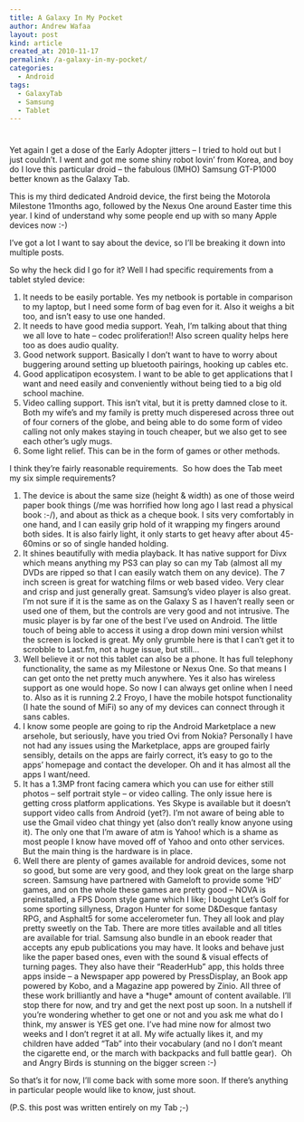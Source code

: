```yaml
---
title: A Galaxy In My Pocket
author: Andrew Wafaa
layout: post
kind: article
created_at: 2010-11-17
permalink: /a-galaxy-in-my-pocket/
categories:
  - Android
tags:
  - GalaxyTab
  - Samsung
  - Tablet
---
```

# 

Yet again I get a dose of the Early Adopter jitters – I tried to hold out but I just couldn’t. I went and got me some shiny robot lovin’ from Korea, and boy do I love this particular droid – the fabulous (IMHO) Samsung GT-P1000 better known as the Galaxy Tab.

This is my third dedicated Android device, the first being the Motorola Milestone 11months ago, followed by the Nexus One around Easter time this year. I kind of understand why some people end up with so many Apple devices now :-)

I’ve got a lot I want to say about the device, so I’ll be breaking it down into multiple posts.

So why the heck did I go for it? Well I had specific requirements from a tablet styled device:

1.  It needs to be easily portable. Yes my netbook is portable in comparison to my laptop, but I need some form of bag even for it. Also it weighs a bit too, and isn’t easy to use one handed.
2.  It needs to have good media support. Yeah, I’m talking about that thing we all love to hate – codec proliferation!! Also screen quality helps here too as does audio quality.
3.  Good network support. Basically I don’t want to have to worry about buggering around setting up bluetooth pairings, hooking up cables etc.
4.  Good applicatipon ecosystem. I want to be able to get applications that I want and need easily and conveniently without being tied to a big old school machine.
5.  Video calling support. This isn’t vital, but it is pretty damned close to it. Both my wife’s and my family is pretty much disperesed across three out of four corners of the globe, and being able to do some form of video calling not only makes staying in touch cheaper, but we also get to see each other’s ugly mugs.
6.  Some light relief. This can be in the form of games or other methods.

I think they’re fairly reasonable requirements.  So how does the Tab meet my six simple requirements?

1.  The device is about the same size (height & width) as one of those weird paper book things (/me was horrified how long ago I last read a physical book :-/), and about as thick as a cheque book. I sits very comfortably in one hand, and I can easily grip hold of it wrapping my fingers around both sides. It is also fairly light, it only starts to get heavy after about 45-60mins or so of single handed holding.
2.  It shines beautifully with media playback. It has native support for Divx which means anything my PS3 can play so can my Tab (almost all my DVDs are ripped so that I can easily watch them on any device). The 7 inch screen is great for watching films or web based video. Very clear and crisp and just generally great. Samsung’s video player is also great. I’m not sure if it is the same as on the Galaxy S as I haven’t really seen or used one of them, but the controls are very good and not intrusive. The music player is by far one of the best I’ve used on Android. The little touch of being able to access it using a drop down mini version whilst the screen is locked is great. My only grumble here is that I can’t get it to scrobble to Last.fm, not a huge issue, but still…
3.  Well believe it or not this tablet can also be a phone. It has full telephony functionality, the same as my Milestone or Nexus One. So that means I can get onto the net pretty much anywhere. Yes it also has wireless support as one would hope. So now I can always get online when I need to. Also as it is running 2.2 Froyo, I have the mobile hotspot functionality (I hate the sound of MiFi) so any of my devices can connect through it sans cables.
4.  I know some people are going to rip the Android Marketplace a new arsehole, but seriously, have you tried Ovi from Nokia? Personally I have not had any issues using the Marketplace, apps are grouped fairly sensibly, details on the apps are fairly correct, it’s easy to go to the apps’ homepage and contact the developer. Oh and it has almost all the apps I want/need.
5.  It has a 1.3MP front facing camera which you can use for either still photos – self portrait style – or video calling. The only issue here is getting cross platform applications. Yes Skype is available but it doesn’t support video calls from Android (yet?). I’m not aware of being able to use the Gmail video chat thingy yet (also don’t really know anyone using it). The only one that I’m aware of atm is Yahoo! which is a shame as most people I know have moved off of Yahoo and onto other services. But the main thing is the hardware is in place.
6.  Well there are plenty of games available for android devices, some not so good, but some are very good, and they look great on the large sharp screen. Samsung have partnered with Gameloft to provide some ‘HD’ games, and on the whole these games are pretty good – NOVA is preinstalled, a FPS Doom style game which I like; I bought Let’s Golf for some sporting sillyness, Dragon Hunter for some D&Desque fantasy RPG, and Asphalt5 for some accelerometer fun. They all look and play pretty sweetly on the Tab. There are more titles available and all titles are available for trial. Samsung also bundle in an ebook reader that accepts any epub publications you may have. It looks and behave just like the paper based ones, even with the sound & visual effects of turning pages. They also have their “ReaderHub” app, this holds three apps inside – a Newspaper app powered by PressDisplay, an Book app powered by Kobo, and a Magazine app powered by Zinio. All three of these work brilliantly and have a \*huge\* amount of content available. I’ll stop there for now, and try and get the next post up soon. In a nutshell if you’re wondering whether to get one or not and you ask me what do I think, my answer is YES get one. I’ve had mine now for almost two weeks and I don’t regret it at all. My wife actually likes it, and my children have added “Tab” into their vocabulary (and no I don’t meant the cigarette end, or the march with backpacks and full battle gear).  Oh and Angry Birds is stunning on the bigger screen :-)

So that’s it for now, I’ll come back with some more soon. If there’s anything in particular people would like to know, just shout.

(P.S. this post was written entirely on my Tab ;-)
